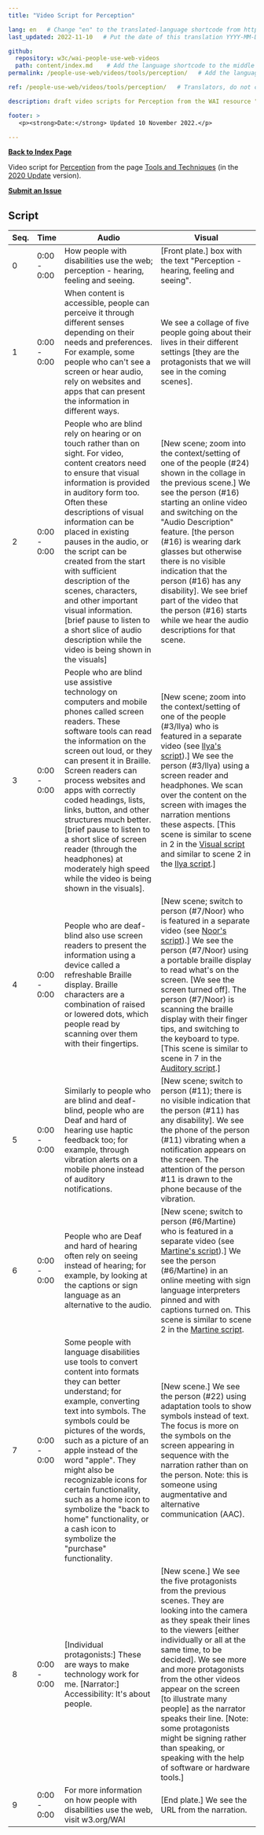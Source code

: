 ```yaml
---
title: "Video Script for Perception"

lang: en   # Change "en" to the translated-language shortcode from https://www.iana.org/assignments/language-subtag-registry/language-subtag-registry
last_updated: 2022-11-10   # Put the date of this translation YYYY-MM-DD (with month in the middle)

github:
  repository: w3c/wai-people-use-web-videos
  path: content/index.md    # Add the language shortcode to the middle of the filename, for example: content/index.fr.md
permalink: /people-use-web/videos/tools/perception/   # Add the language shortcode to the end, with no slash at end, for example: /link/to/page/fr

ref: /people-use-web/videos/tools/perception/   # Translators, do not change this

description: draft video scripts for Perception from the WAI resource "How People with Disabilities Use the Web"

footer: >
   <p><strong>Date:</strong> Updated 10 November 2022.</p>

---
```


**[Back to Index Page](../../)**

Video script for [Perception](https://deploy-preview-113--wai-people-use-web.netlify.app/people-use-web/tools-techniques-perception/) from the page [Tools and Techniques](https://deploy-preview-113--wai-people-use-web.netlify.app/people-use-web/tools-techniques/) (in the [2020 Update](https://github.com/w3c/wai-people-use-web/wiki/Persona-development) version).

**[Submit an Issue](https://github.com/w3c/wai-people-use-web-videos/issues/new?title=[Perception])**

## Script

| Seq. | Time | Audio | Visual |
| --- | --- | --- | --- |
| 0 | 0:00 - 0:00 | How people with disabilities use the web; perception - hearing, feeling and seeing. | [Front plate.] box with the text "Perception - hearing, feeling and seeing". |
| 1 | 0:00 - 0:00 | When content is accessible, people can perceive it through different senses depending on their needs and preferences. For example, some people who can't see a screen or hear audio, rely on websites and apps that can present the information in different ways. | We see a collage of five people going about their lives in their different settings [they are the protagonists that we will see in the coming scenes]. |
| 2 | 0:00 - 0:00 | People who are blind rely on hearing or on touch rather than on sight. For video, content creators need to ensure that visual information is provided in auditory form too. Often these descriptions of visual information can be placed in existing pauses in the audio, or the script can be created from the start with sufficient description of the scenes, characters, and other important visual information. [brief pause to listen to a short slice of audio description while the video is being shown in the visuals] | [New scene; zoom into the context/setting of one of the people (#24) shown in the collage in the previous scene.] We see the person (#16) starting an online video and switching on the "Audio Description" feature. [the person (#16) is wearing dark glasses but otherwise there is no visible indication that the person (#16) has any disability]. We see brief part of the video that the person (#16) starts while we hear the audio descriptions for that scene. |
| 3 | 0:00 - 0:00 | People who are blind use assistive technology on computers and mobile phones called screen readers. These software tools can read the information on the screen out loud, or they can present it in Braille. Screen readers can process websites and apps with correctly coded headings, lists, links, button, and other structures much better. [brief pause to listen to a short slice of screen reader (through the headphones) at moderately high speed while the video is being shown in the visuals]. | [New scene; zoom into the context/setting of one of the people (#3/Ilya) who is featured in a separate video (see [Ilya's script](https://wai-people-use-web-videos.netlify.app/people-use-web/videos/stories/ilya/)).] We see the person (#3/Ilya) using a screen reader and headphones. We scan over the content on the screen with images the narration mentions these aspects. [This scene is similar to scene in 2 in the [Visual script](https://wai-people-use-web-videos.netlify.app/people-use-web/videos/abilities/visual/) and similar to scene 2 in the [Ilya script](https://wai-people-use-web-videos.netlify.app/people-use-web/videos/stories/ilya/).] |
| 4 | 0:00 - 0:00 | People who are deaf-blind also use screen readers to present the information using a device called a refreshable Braille display. Braille characters are a combination of raised or lowered dots, which people read by scanning over them with their fingertips. | [New scene; switch to person (#7/Noor) who is featured in a separate video (see [Noor's script](https://wai-people-use-web-videos.netlify.app/people-use-web/videos/stories/noor/)).] We see the person (#7/Noor) using a portable braille display to read what's on the screen. [We see the screen turned off]. The person (#7/Noor) is scanning the braille display with their finger tips, and switching to the keyboard to type. [This scene is similar to scene in 7 in the [Auditory script](https://wai-people-use-web-videos.netlify.app/people-use-web/videos/abilities/auditory/).] |
| 5 | 0:00 - 0:00 | Similarly to people who are blind and deaf-blind, people who are Deaf and hard of hearing use haptic feedback too; for example, through vibration alerts on a mobile phone instead of auditory notifications. | [New scene; switch to person (#11); there is no visible indication that the person (#11) has any disability]. We see the phone of the person (#11) vibrating when a notification appears on the screen. The attention of the person #11 is drawn to the phone because of the vibration. |
| 6 | 0:00 - 0:00 | People who are Deaf and hard of hearing often rely on seeing instead of hearing; for example, by looking at the captions or sign language as an alternative to the audio. | [New scene; switch to person (#6/Martine) who is featured in a separate video (see [Martine's script](https://wai-people-use-web-videos.netlify.app/people-use-web/videos/stories/martine/)).] We see the person (#6/Martine) in an online meeting with sign language interpreters pinned and with captions turned on. This scene is similar to scene 2 in the [Martine script](https://wai-people-use-web-videos.netlify.app/people-use-web/videos/stories/martine/). |
| 7 | 0:00 - 0:00 | Some people with language disabilities use tools to convert content into formats they can better understand; for example, converting text into symbols. The symbols could be pictures of the words, such as a picture of an apple instead of the word "apple". They might also be recognizable icons for certain functionality, such as a home icon to symbolize the "back to home" functionality, or a cash icon to symbolize the "purchase" functionality. | [New scene.] We see the person (#22) using adaptation tools to show symbols instead of text. The focus is more on the symbols on the screen appearing in sequence with the narration rather than on the person. Note: this is someone using augmentative and alternative communication (AAC). |
| 8 | 0:00 - 0:00 | [Individual protagonists:] These are ways to make technology work for me. [Narrator:] Accessibility: It's about people. | [New scene.] We see the five protagonists from the previous scenes. They are looking into the camera as they speak their lines to the viewers [either individually or all at the same time, to be decided]. We see more and more protagonists from the other videos appear on the screen [to illustrate many people] as the narrator speaks their line. [Note: some protagonists might be signing rather than speaking, or speaking with the help of software or hardware tools.] |
| 9 | 0:00 - 0:00 | For more information on how people with disabilities use the web, visit w3.org/WAI | [End plate.] We see the URL from the narration. |

